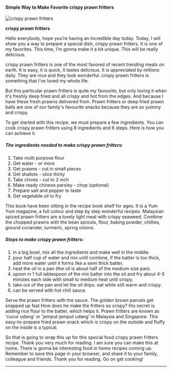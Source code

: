             

#### Simple Way to Make Favorite crispy prawn fritters

![crispy prawn fritters](https://img-global.cpcdn.com/recipes/6426302403837952/751x532cq70/crispy-prawn-fritters-recipe-main-photo.jpg)

**crispy prawn fritters**

Hello everybody, hope you’re having an incredible day today. Today, I will show you a way to prepare a special dish, crispy prawn fritters. It is one of my favorites. This time, I’m gonna make it a bit unique. This will be really delicious.

crispy prawn fritters is one of the most favored of recent trending meals on earth. It is easy, it is quick, it tastes delicious. It is appreciated by millions daily. They are nice and they look wonderful. crispy prawn fritters is something that I’ve loved my whole life.

But this particular prawn fritters is quite my favourite, but only loving it when it's freshly deep fried and all crispy and hot from the edges. And because I have these fresh prawns delivered from. Prawn fritters or deep fried prawn balls are one of our family's favourite snacks because they are so yummy and crispy.

To get started with this recipe, we must prepare a few ingredients. You can cook crispy prawn fritters using 8 ingredients and 6 steps. Here is how you can achieve it.

##### The ingredients needed to make crispy prawn fritters:

1.  Take multi purpose flour
2.  Get water - or more
3.  Get prawns - cut in small pieces
4.  Get shallots - slice thinly
5.  Take chives - cut to 2 inch
6.  Make ready chinese parsley - chop (optional)
7.  Prepare salt and pepper to taste
8.  Get vegetable oil to fry

This book have been sitting in the recipe book shelf for ages. It is a Yum Yum magazine, a full colour and step by step wonderful recipes. Malaysian spiced prawn fritters are a lovely light meal with crispy seaweed. Combine the chopped prawns with the bean sprouts, flour, baking powder, chillies, ground coriander, turmeric, spring onions.

##### Steps to make crispy prawn fritters:

1.  in a big bowl, mix all the ingredients and make well in the middle.
2.  pour half cup of water and mix until combine, if the batter is too thick, add more water until it forms like a semi thick batter.
3.  heat the oil in a pan (the oil is about half of the medium size pan).
4.  spoon in 1 full tablespoon of the mix batter into the oil and fry about 4-5 minutes each side with small to medium heat until crispy.
5.  take out of the pan and let the oil drips. eat while still warm and crispy.
6.  can be served with hot chili sauce.

Serve the prawn fritters with the sauce. The golden brown parcels get snapped up fast How does he make the fritters so crispy? His secret is adding rice flour to the batter, which helps it. Prawn fritters are known as 'cucur udang' or 'jemput-jemput udang' in Malaysia and Singapore. This easy-to-prepare fried prawn snack which is crispy on the outside and fluffy on the inside is a typical.

So that is going to wrap this up for this special food crispy prawn fritters recipe. Thank you very much for reading. I am sure you can make this at home. There is gonna be interesting food in home recipes coming up. Remember to save this page in your browser, and share it to your family, colleague and friends. Thank you for reading. Go on get cooking!

* * *